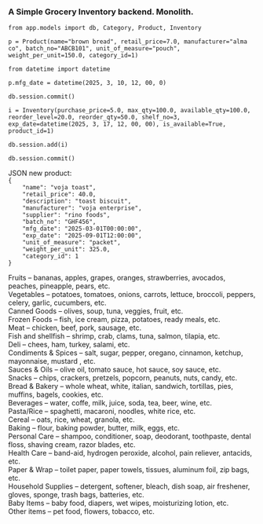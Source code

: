 <h3>A Simple Grocery Inventory backend. Monolith.</h3>

<p>

`from app.models import db, Category, Product, Inventory`

`p = Product(name="brown bread", retail_price=7.0, manufacturer="alma co", batch_no="ABCB101", unit_of_measure="pouch", weight_per_unit=150.0, category_id=1)`

`from datetime import datetime`

`p.mfg_date = datetime(2025, 3, 10, 12, 00, 0)`

`db.session.commit()`

`i = Inventory(purchase_price=5.0, max_qty=100.0, available_qty=100.0, reorder_level=20.0, reorder_qty=50.0, shelf_no=3, exp_date=datetime(2025, 3, 17, 12, 00, 00), is_available=True, product_id=1)`

`db.session.add(i)`

`db.session.commit()`

</p>

<p>
JSON new product:
<code>
{
	"name": "voja toast",
	"retail_price": 40.0,
	"description": "toast biscuit",
	"manufacturer": "voja enterprise",
	"supplier": "rino foods",
	"batch_no": "GHF456",
	"mfg_date": "2025-03-01T00:00:00",
	"exp_date": "2025-09-01T12:00:00",
	"unit_of_measure": "packet",
	"weight_per_unit": 325.0,
	"category_id": 1
}
</code>
</p>

<p>
Fruits – bananas, apples, grapes, oranges, strawberries, avocados, peaches, pineapple, pears, etc. </br>
Vegetables – potatoes, tomatoes, onions, carrots, lettuce, broccoli, peppers, celery, garlic, cucumbers, etc.</br>
Canned Goods – olives, soup, tuna, veggies, fruit, etc.</br>
Frozen Foods – fish, ice cream, pizza, potatoes, ready meals, etc.</br>
Meat – chicken, beef, pork, sausage, etc.</br>
Fish and shellfish – shrimp, crab, clams, tuna, salmon, tilapia, etc.</br>
Deli – chees, ham, turkey, salami, etc.</br>
Condiments & Spices – salt, sugar, pepper, oregano, cinnamon, ketchup, mayonnaise, mustard , etc.</br>
Sauces & Oils – olive oil, tomato sauce, hot sauce, soy sauce, etc.</br>
Snacks – chips, crackers, pretzels, popcorn, peanuts, nuts, candy, etc.</br>
Bread & Bakery – whole wheat, white, italian, sandwich, tortillas, pies, muffins, bagels, cookies, etc.</br>
Beverages – water, coffe, milk, juice, soda, tea, beer, wine, etc.</br>
Pasta/Rice – spaghetti, macaroni, noodles, white rice, etc.</br>
Cereal – oats, rice, wheat, granola, etc.</br>
Baking – flour, baking powder, butter, milk, eggs, etc.</br>
Personal Care – shampoo, conditioner, soap, deodorant, toothpaste, dental floss, shaving cream, razor blades, etc.</br>
Health Care – band-aid, hydrogen peroxide, alcohol, pain reliever, antacids, etc.</br>
Paper & Wrap – toilet paper, paper towels, tissues, aluminum foil, zip bags, etc.</br>
Household Supplies – detergent, softener, bleach, dish soap, air freshener, gloves, sponge, trash bags, batteries, etc.</br>
Baby Items – baby food, diapers, wet wipes, moisturizing lotion, etc.</br>
Other items – pet food, flowers, tobacco, etc.</br>
</p>

